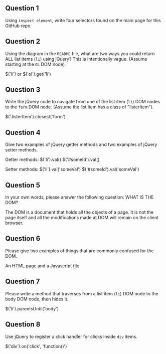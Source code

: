## Question 1

Using `inspect element`, write four selectors found on the main page for this
GitHub repo.

<!-- your answer starts here -->

<!-- your answer ends here -->

## Question 2

Using the diagram in the `README` file, what are two ways you could return ALL
list items (`li`) using jQuery? This is intentionally vague. (Assume starting
at the `OL` DOM node).

<!-- your answer starts here -->
$('li') or $('ol').get('li')
<!-- your answer ends here -->

## Question 3

Write the jQuery code to navigate from one of the list item (`li`) DOM nodes to
the `form` DOM node. (Assume the list item has a class of "listerItem").

<!-- your answer starts here -->
$('.listerItem').closest('form')
<!-- your answer ends here -->

## Question 4

Give two examples of jQuery getter methods and two examples of jQuery setter
methods.

<!-- your answer starts here -->
Getter methods:
$('li').val()
$('#someId').val()

Setter methods:
$('li').val('someVal')
$('#someId').val('someVal')
<!-- your answer ends here -->

## Question 5

In your own words, please answer the following question: WHAT IS THE DOM?

<!-- your answer starts here -->
The DOM is a document that holds all the objects of a page. It is not the page itself and all the modifications made at DOM will remain on the client browser.
<!-- your answer ends here -->

## Question 6

Please give two examples of things that are commonly confused for the DOM.

<!-- your answer starts here -->
An HTML page and a Javascript file.
<!-- your answer ends here -->

## Question 7

Please write a method that traverses from a list item (`li`) DOM node to the
body DOM node, then hides it.

<!-- your answer starts here -->
$('li').parentsUntil('body')
<!-- your answer ends here -->

## Question 8

Use jQuery to register a click handler for clicks inside `div` items.

<!-- your answer starts here -->
$('div').on('click', 'function()')
<!-- your answer ends here -->
